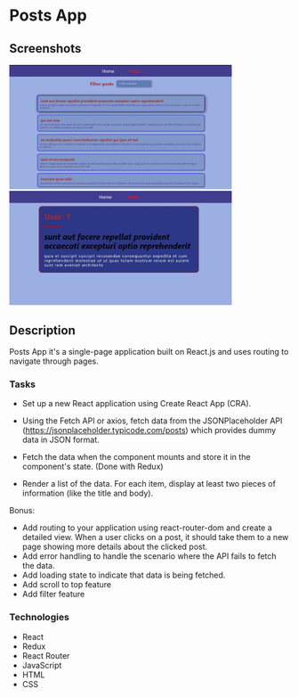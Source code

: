 # Posts App

## Screenshots

<img src='./src/images/Screenshot_1.jpg' alt="posts page" width=400>

<img src='./src/images/Screenshot_2.jpg' alt="posts details page" width=400>

## Description

Posts App it's a single-page application built on React.js and uses routing to
navigate through pages.

### Tasks

- Set up a new React application using Create React App (CRA).

- Using the Fetch API or axios, fetch data from the JSONPlaceholder API
  (https://jsonplaceholder.typicode.com/posts) which provides dummy data in JSON
  format.

- Fetch the data when the component mounts and store it in the component's
  state. (Done with Redux)

- Render a list of the data. For each item, display at least two pieces of
  information (like the title and body).

Bonus:

- Add routing to your application using react-router-dom and create a detailed
  view. When a user clicks on a post, it should take them to a new page showing
  more details about the clicked post.
- Add error handling to handle the scenario where the API fails to fetch the
  data.
- Add loading state to indicate that data is being fetched.
- Add scroll to top feature
- Add filter feature

### Technologies

- React
- Redux
- React Router
- JavaScript
- HTML
- CSS
